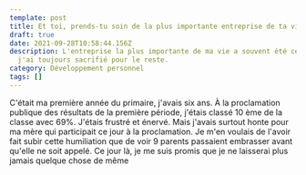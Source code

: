 ```yaml
---
template: post
title: Et toi, prends-tu soin de la plus importante entreprise de ta vie ?
draft: true
date: 2021-09-28T10:58:44.156Z
description: L'entreprise la plus importante de ma vie a souvent été celle que
  j'ai toujours sacrifié pour le reste.
category: Développement personnel
tags: []
---
```

C'était ma première année du primaire, j'avais six ans. À la proclamation publique des résultats de la première période, j'étais classé 10 ème de la classe avec 69%. J'étais frustré et  énervé. Mais j'avais surtout honte pour ma mère qui participait ce jour à la proclamation. Je m'en voulais de l'avoir fait subir cette humiliation que de voir 9 parents passaient embrasser avant qu'elle ne soit appelé. Ce jour là, je me suis promis que je ne laisserai plus jamais quelque chose de même